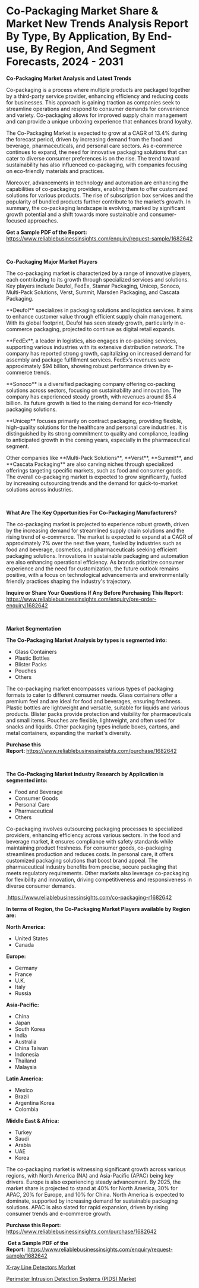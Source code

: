<p><h1>Co-Packaging Market Share & Market New Trends Analysis Report By Type, By Application, By End-use, By Region, And Segment Forecasts, 2024 - 2031</h1></p><p><strong>Co-Packaging Market Analysis and Latest Trends</strong></p>
<p><p>Co-packaging is a process where multiple products are packaged together by a third-party service provider, enhancing efficiency and reducing costs for businesses. This approach is gaining traction as companies seek to streamline operations and respond to consumer demands for convenience and variety. Co-packaging allows for improved supply chain management and can provide a unique unboxing experience that enhances brand loyalty.</p><p>The Co-Packaging Market is expected to grow at a CAGR of 13.4% during the forecast period, driven by increasing demand from the food and beverage, pharmaceuticals, and personal care sectors. As e-commerce continues to expand, the need for innovative packaging solutions that can cater to diverse consumer preferences is on the rise. The trend toward sustainability has also influenced co-packaging, with companies focusing on eco-friendly materials and practices.</p><p>Moreover, advancements in technology and automation are enhancing the capabilities of co-packaging providers, enabling them to offer customized solutions for various products. The rise of subscription box services and the popularity of bundled products further contribute to the market’s growth. In summary, the co-packaging landscape is evolving, marked by significant growth potential and a shift towards more sustainable and consumer-focused approaches.</p></p>
<p><strong>Get a Sample PDF of the Report:&nbsp;</strong> <a href="https://www.reliablebusinessinsights.com/enquiry/request-sample/1682642?utm_campaign=57&utm_medium=2&utm_source=Github&utm_content=ia&utm_term=30122024&utm_id=co-packaging">https://www.reliablebusinessinsights.com/enquiry/request-sample/1682642</a></p>
<p>&nbsp;</p>
<p><strong>Co-Packaging Major Market Players</strong></p>
<p><p>The co-packaging market is characterized by a range of innovative players, each contributing to its growth through specialized services and solutions. Key players include Deufol, FedEx, Stamar Packaging, Unicep, Sonoco, Multi-Pack Solutions, Verst, Summit, Marsden Packaging, and Cascata Packaging.</p><p>**Deufol** specializes in packaging solutions and logistics services. It aims to enhance customer value through efficient supply chain management. With its global footprint, Deufol has seen steady growth, particularly in e-commerce packaging, projected to continue as digital retail expands.</p><p>**FedEx**, a leader in logistics, also engages in co-packing services, supporting various industries with its extensive distribution network. The company has reported strong growth, capitalizing on increased demand for assembly and package fulfillment services. FedEx’s revenues were approximately $94 billion, showing robust performance driven by e-commerce trends.</p><p>**Sonoco** is a diversified packaging company offering co-packing solutions across sectors, focusing on sustainability and innovation. The company has experienced steady growth, with revenues around $5.4 billion. Its future growth is tied to the rising demand for eco-friendly packaging solutions.</p><p>**Unicep** focuses primarily on contract packaging, providing flexible, high-quality solutions for the healthcare and personal care industries. It is distinguished by its strong commitment to quality and compliance, leading to anticipated growth in the coming years, especially in the pharmaceutical segment.</p><p>Other companies like **Multi-Pack Solutions**, **Verst**, **Summit**, and **Cascata Packaging** are also carving niches through specialized offerings targeting specific markets, such as food and consumer goods. The overall co-packaging market is expected to grow significantly, fueled by increasing outsourcing trends and the demand for quick-to-market solutions across industries.</p></p>
<p>&nbsp;</p>
<p><strong>What Are The Key Opportunities For Co-Packaging Manufacturers?</strong></p>
<p><p>The co-packaging market is projected to experience robust growth, driven by the increasing demand for streamlined supply chain solutions and the rising trend of e-commerce. The market is expected to expand at a CAGR of approximately 7% over the next five years, fueled by industries such as food and beverage, cosmetics, and pharmaceuticals seeking efficient packaging solutions. Innovations in sustainable packaging and automation are also enhancing operational efficiency. As brands prioritize consumer experience and the need for customization, the future outlook remains positive, with a focus on technological advancements and environmentally friendly practices shaping the industry's trajectory.</p></p>
<p><strong>Inquire or Share Your Questions If Any Before Purchasing This Report:</strong> <a href="https://www.reliablebusinessinsights.com/enquiry/pre-order-enquiry/1682642?utm_campaign=57&utm_medium=2&utm_source=Github&utm_content=ia&utm_term=30122024&utm_id=co-packaging">https://www.reliablebusinessinsights.com/enquiry/pre-order-enquiry/1682642</a></p>
<p>&nbsp;</p>
<p><strong>Market Segmentation</strong></p>
<p><strong>The Co-Packaging Market Analysis by types is segmented into:</strong></p>
<p><ul><li>Glass Containers</li><li>Plastic Bottles</li><li>Blister Packs</li><li>Pouches</li><li>Others</li></ul></p>
<p><p>The co-packaging market encompasses various types of packaging formats to cater to different consumer needs. Glass containers offer a premium feel and are ideal for food and beverages, ensuring freshness. Plastic bottles are lightweight and versatile, suitable for liquids and various products. Blister packs provide protection and visibility for pharmaceuticals and small items. Pouches are flexible, lightweight, and often used for snacks and liquids. Other packaging types include boxes, cartons, and metal containers, expanding the market's diversity.</p></p>
<p><strong>Purchase this Report:&nbsp;</strong><a href="https://www.reliablebusinessinsights.com/purchase/1682642?utm_campaign=57&utm_medium=2&utm_source=Github&utm_content=ia&utm_term=30122024&utm_id=co-packaging">https://www.reliablebusinessinsights.com/purchase/1682642</a></p>
<p>&nbsp;</p>
<p><strong>The Co-Packaging Market Industry Research by Application is segmented into:</strong></p>
<p><ul><li>Food and Beverage</li><li>Consumer Goods</li><li>Personal Care</li><li>Pharmaceutical</li><li>Others</li></ul></p>
<p><p>Co-packaging involves outsourcing packaging processes to specialized providers, enhancing efficiency across various sectors. In the food and beverage market, it ensures compliance with safety standards while maintaining product freshness. For consumer goods, co-packaging streamlines production and reduces costs. In personal care, it offers customized packaging solutions that boost brand appeal. The pharmaceutical industry benefits from precise, secure packaging that meets regulatory requirements. Other markets also leverage co-packaging for flexibility and innovation, driving competitiveness and responsiveness in diverse consumer demands.</p></p>
<p><a href="https://www.reliablebusinessinsights.com/co-packaging-r1682642?utm_campaign=57&utm_medium=2&utm_source=Github&utm_content=ia&utm_term=30122024&utm_id=co-packaging">&nbsp;https://www.reliablebusinessinsights.com/co-packaging-r1682642</a></p>
<p><strong>In terms of Region, the Co-Packaging Market Players available by Region are:</strong></p>
<p>
    <p> <strong> North America: </strong>
        <ul>
            <li>United States</li>
            <li>Canada</li>
        </ul>
        </p> 
    <p> <strong> Europe: </strong>
        <ul>
            <li>Germany</li>
            <li>France</li>
            <li>U.K.</li>
            <li>Italy</li>
            <li>Russia</li>
        </ul>
        </p> 
    <p> <strong> Asia-Pacific: </strong>
        <ul>
            <li>China</li>
            <li>Japan</li>
            <li>South Korea</li>
            <li>India</li>
            <li>Australia</li>
            <li>China Taiwan</li>
            <li>Indonesia</li>
            <li>Thailand</li>
            <li>Malaysia</li>
        </ul>
        </p> 
    <p> <strong> Latin America: </strong>
        <ul>
            <li>Mexico</li>
            <li>Brazil</li>
            <li>Argentina Korea</li>
            <li>Colombia</li>
        </ul>
        </p> 
    <p> <strong> Middle East & Africa: </strong>
        <ul>
            <li>Turkey</li>
            <li>Saudi</li>
            <li>Arabia</li>
            <li>UAE</li>
            <li>Korea</li>
        </ul>
    </p>
    </p>
<p><p>The co-packaging market is witnessing significant growth across various regions, with North America (NA) and Asia-Pacific (APAC) being key drivers. Europe is also experiencing steady advancement. By 2025, the market share is projected to stand at 40% for North America, 30% for APAC, 20% for Europe, and 10% for China. North America is expected to dominate, supported by increasing demand for sustainable packaging solutions. APAC is also slated for rapid expansion, driven by rising consumer trends and e-commerce growth.</p></p>
<p><strong>Purchase this Report: </strong><a href="https://www.reliablebusinessinsights.com/purchase/1682642?utm_campaign=57&utm_medium=2&utm_source=Github&utm_content=ia&utm_term=30122024&utm_id=co-packaging">https://www.reliablebusinessinsights.com/purchase/1682642</a></p>
<p>&nbsp;<strong>Get a Sample PDF of the Report:&nbsp;&nbsp;</strong><a href="https://www.reliablebusinessinsights.com/enquiry/request-sample/1682642?utm_campaign=57&utm_medium=2&utm_source=Github&utm_content=ia&utm_term=30122024&utm_id=co-packaging">https://www.reliablebusinessinsights.com/enquiry/request-sample/1682642</a></p>
<p><strong></strong></p>
<p><p><a href="https://github.com/bolalfredia7777/Market-Research-Report-List-1/blob/main/x-ray-line-detectors-market.md?utm_campaign=57&utm_medium=2&utm_source=Github&utm_content=ia&utm_term=30122024&utm_id=co-packaging">X-ray Line Detectors Market</a></p><p><a href="https://github.com/ccreola81/Market-Research-Report-List-1/blob/main/perimeter-intrusion-detection-systems-pids-market.md?utm_campaign=57&utm_medium=2&utm_source=Github&utm_content=ia&utm_term=30122024&utm_id=co-packaging">Perimeter Intrusion Detection Systems (PIDS) Market</a></p></p>
